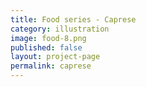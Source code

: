 ```yaml
---
title: Food series - Caprese
category: illustration
image: food-8.png
published: false
layout: project-page
permalink: caprese
---
```

